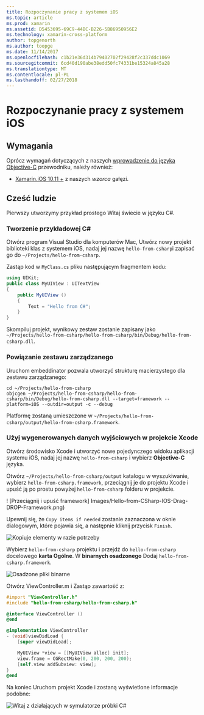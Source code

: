 ```yaml
---
title: Rozpoczynanie pracy z systemem iOS
ms.topic: article
ms.prod: xamarin
ms.assetid: D5453695-69C9-44BC-B226-5B86950956E2
ms.technology: xamarin-cross-platform
author: topgenorth
ms.author: toopge
ms.date: 11/14/2017
ms.openlocfilehash: c1b21e36d314b79402702f29428f2c337ddc1069
ms.sourcegitcommit: 6cd40d190abe38edd50fc74331be15324a845a28
ms.translationtype: MT
ms.contentlocale: pl-PL
ms.lasthandoff: 02/27/2018
---
```

# <a name="getting-started-with-ios"></a>Rozpoczynanie pracy z systemem iOS


## <a name="requirements"></a>Wymagania

Oprócz wymagań dotyczących z naszych [wprowadzenie do języka Objective-C](~/tools/dotnet-embedding/get-started/objective-c/index.md) przewodniku, należy również:

* [Xamarin.iOS 10.11 +](https://jenkins.mono-project.com/view/Xamarin.MaciOS/job/xamarin-macios-builds-master/) z naszych _wzorca_ gałęzi.

## <a name="hello-world"></a>Cześć ludzie

Pierwszy utworzymy przykład prostego Witaj świecie w języku C#.

### <a name="create-c-sample"></a>Tworzenie przykładowej C#

Otwórz program Visual Studio dla komputerów Mac, Utwórz nowy projekt biblioteki klas z systemem iOS, nadaj jej nazwę `hello-from-csharp`i zapisać go do `~/Projects/hello-from-csharp`.

Zastąp kod w `MyClass.cs` pliku następującym fragmentem kodu:

```csharp
using UIKit;
public class MyUIView : UITextView
{
    public MyUIView ()
    {
        Text = "Hello from C#";
    }
}
```

Skompiluj projekt, wynikowy zestaw zostanie zapisany jako `~/Projects/hello-from-csharp/hello-from-csharp/bin/Debug/hello-from-csharp.dll`.

### <a name="bind-the-managed-assembly"></a>Powiązanie zestawu zarządzanego

Uruchom embeddinator pozwala utworzyć strukturę macierzystego dla zestawu zarządzanego:

```shell
cd ~/Projects/hello-from-csharp
objcgen ~/Projects/hello-from-csharp/hello-from-csharp/bin/Debug/hello-from-csharp.dll --target=framework --platform=iOS --outdir=output -c --debug
```

Platformę zostaną umieszczone w `~/Projects/hello-from-csharp/output/hello-from-csharp.framework`.

### <a name="use-the-generated-output-in-an-xcode-project"></a>Użyj wygenerowanych danych wyjściowych w projekcie Xcode

Otwórz środowisko Xcode i utworzyć nowe pojedynczego widoku aplikacji systemu iOS, nadaj jej nazwę `hello-from-csharp` i wybierz **Objective-C** języka.

Otwórz `~/Projects/hello-from-csharp/output` katalogu w wyszukiwanie, wybierz `hello-from-csharp.framework`, przeciągnij je do projektu Xcode i upuść ją po prostu powyżej `hello-from-csharp` folderu w projekcie.

! [Przeciągnij i upuść framework] Images/Hello-from-CSharp-IOS-Drag-DROP-Framework.png)

Upewnij się, że `Copy items if needed` zostanie zaznaczona w oknie dialogowym, które pojawia się, a następnie kliknij przycisk `Finish`.

![Kopiuje elementy w razie potrzeby](ios-images/hello-from-csharp-ios-copy-items-if-needed.png)

Wybierz `hello-from-csharp` projektu i przejdź do `hello-from-csharp` docelowego **karta Ogólne**. W **binarnych osadzonego** Dodaj `hello-from-csharp.framework`.

![Osadzone pliki binarne](ios-images/hello-from-csharp-ios-embedded-binaries.png)

Otwórz ViewController.m i Zastąp zawartość z:

```objective-c
#import "ViewController.h"
#include "hello-from-csharp/hello-from-csharp.h"

@interface ViewController ()
@end

@implementation ViewController
- (void)viewDidLoad {
    [super viewDidLoad];

    MyUIView *view = [[MyUIView alloc] init];
    view.frame = CGRectMake(0, 200, 200, 200);
    [self.view addSubview: view];
}
@end
```

Na koniec Uruchom projekt Xcode i zostaną wyświetlone informacje podobne:

![Witaj z działających w symulatorze próbki C#](ios-images/hello-from-csharp-ios.png)

